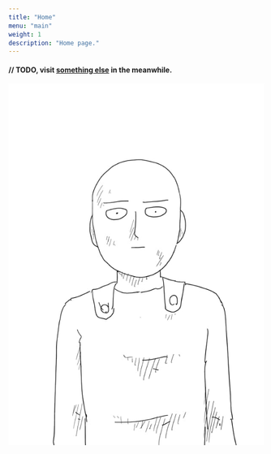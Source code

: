 ```yaml
---
title: "Home"
menu: "main"
weight: 1
description: "Home page."
---
```


#### // TODO, visit [something else](/random/) in the meanwhile.

<div class="d-flex w-100">
    <img src="/saitama.webp" class="mx-auto w-50"></img>
</div>
